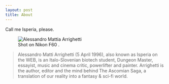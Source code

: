```yaml
---
layout: post
title: About
---
```


Call me Isperia, please.

<figure>
  <img alt="Alessandro Mattia Arrighetti" src="https://i.ibb.co/sCRFjMy/nikon.jpg" />
  <figcaption>
    Shot on Nikon F60 .
  </figcaption>
</figure>


>Alessandro Matti Arrighetti (5 April 1996), also known as Isperia on the WEB, is an Italo-Slovenian biotech student, Dungeon Master, essayist, music and cinema critic, powerlifter and painter. Arrighetti is the author, editor and the mind behind The Ascomian Saga, a translation of our reality into a fantasy & sci-fi world. 